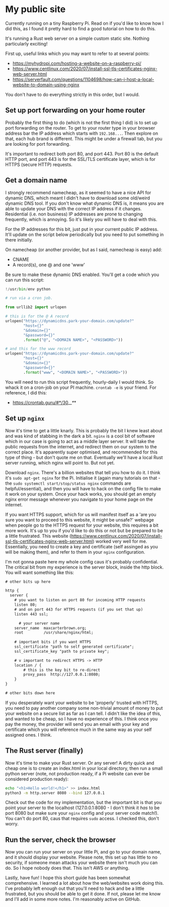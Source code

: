 # My public site

Currently running on a tiny Raspberry Pi. Read on if you'd like to know how I did this, as I found it pretty hard to find a good tutorial on how to do this.

It's running a Rust web server on a simple custom static site. Nothing particularly exciting!

First up, useful links which you may want to refer to at several points:

- https://myhydropi.com/hosting-a-website-on-a-raspberry-pi/
- https://www.centlinux.com/2020/07/install-ssl-tls-certificates-nginx-web-server.html
- https://serverfault.com/questions/1104698/how-can-i-host-a-local-website-to-domain-using-nginx

You don't have to do everything strictly in this order, but I would.

## Set up port forwarding on your home router

Probably the first thing to do (which is not the first thing I did) is to set up port forwarding on the router. To get to your router type in your browser address bar the IP address which starts with `192.168...`. Then explore on that, each hub brand is different. This might be under a firewall tab, but you are looking for port forwarding.

It's important to redirect both port 80, and port 443. Port 80 is the default HTTP port, and port 443 is for the SSL/TLS certificate layer, which is for HTTPS (secure HTTP) requests.

## Get a domain name

I strongly recommend namecheap, as it seemed to have a nice API for dynamic DNS, which meant I didn't have to download some old/weird dynamic DNS tool. If you don't know what dynamic DNS is, it means you are able to update your DNS with the correct IP address if it changes. Residential (i.e. non business) IP addresses are prone to changing frequently, which is annoying. So it's likely you will have to deal with this.

For the IP addresses for this bit, just put in your current public IP address. It'll update on the script below periodically but you need to put something in there initially.

On namecheap (or another provider, but as I said, namecheap is easy) add:
- CNAME
- A record(s), one @ and one 'www'

Be sure to make these dynamic DNS enabled. You'll get a code which you can run this script:

```python
!/usr/bin/env python

# run via a cron job.

from urllib2 import urlopen

# this is for the @ A record
urlopen("https://dynamicdns.park-your-domain.com/update?"
        "host={}"
        "&domain={}"
        "&password={}"
        .format("@", "<DOMAIN NAME>", "<PASSWORD>"))

# and this for the www record
urlopen("https://dynamicdns.park-your-domain.com/update?"
        "host={}"
        "&domain={}"
        "&password={}"
        .format("www", "<DOMAIN NAME>", "<PASSWORD>"))
```

You will need to run this script frequently, hourly-daily I would think. So whack it on a cron-job on your PI machine. `crontab -e` is your friend. For reference, I did this:

- https://crontab.guru/#*/30_*_*_*_*

## Set up `nginx`

Now it's time to get a little knarly. This is probably the bit I knew least about and was kind of stabbing in the dark a bit. `nginx` is a cool bit of software which in our case is going to act as a middle layer server. It will take the public requests from the internet, and redirect them on our system to the correct place. It's apparently super optimised, and recommended for this type of thing - but don't quote me on that. Eventually we'll have a local Rust server running, which nginx will point to. But not yet.

Download `nginx`. There's a billion websites that tell you how to do it. I think it's `sudo apt-get nginx` for the Pi. Initialise it (again many tutorials on that - the `sudo systemctl start/stop/status nginx` commands are helpful/essential), and then you will have to hack on the config file to make it work on your system. Once your hack works, you should get an empty nginx error message whenever you navigate to your home page on the internet.

If you want HTTPS support, which for us will manifest itself as a 'are you sure you want to proceed to this website, it might be unsafe?' webpage when people go to the HTTPS request for your website, this requires a bit more work. It's up to you if you'd like to do this or not but be prepared to be a little frustrated. This website (https://www.centlinux.com/2020/07/install-ssl-tls-certificates-nginx-web-server.html) worked very well for me. Essentially, you need to create a key and certificate (self assinged as you will be making them), and refer to them in your `nginx` configuration.

I'm not gonna paste here my whole config caus it's probably confidential. The critical bit from my experience is the server block, inside the http block. You will want something like this:

```txt
# other bits up here

http {
  server {
    # you want to listen on port 80 for incoming HTTP requests
    listen 80;
    # and on port 443 for HTTPS requests (if you set that up)
    listen 443 ssl;

	  # your server name
    server_name  maxcarterbrown.org;
    root         /usr/share/nginx/html;
    
    # important bits if you want HTTPS
    ssl_certificate "path to self generated certificate";
    ssl_certificate_key "path to private key";

    # v important to redirect HTTPS -> HTTP
    location / {
	    # this is the key bit to re-direct
	    proxy_pass	http://127.0.0.1:8080;
    }
}

# other bits down here
```

If you desperately want your website to be 'properly' trusted with HTTPS, you need to pay another company some non-trivial amount of money to put your website on a secure list as far as I can tell. I didn't like the idea of this, and wanted to be cheap, so I have no experience of this. I think once you pay the money, the provider will send you an email with your key and certificate which you will reference much in the same way as your self assigned ones. I think.

## The Rust server (finally)

Now it's time to make your Rust server. Or any server! A dirty quick and cheap one is to create an index.html in your local directory, then run a small python server (note, not production ready, if a Pi website can ever be considered production ready):

```bash
echo "<h1>Hello world!</h1>" >> index.html
python3 -m http.server 8080 --bind 127.0.0.1
```

 Check out the code for my implementation, but the important bit is that you point your server to the localhost (127.0.0.1:8080 - I don't think it *has* to be port 8080 but make sure your `nginx` config and your server code match!). You can't do port 80, caus that requires `sudo` access. I checked this, don't worry.

## Run the server, check the browser

Now you can run your server on your little Pi, and go to your domain name, and it should display your website. Please note, this set up has little to no security, if someone mean attacks your website there isn't much you can do. So I hope nobody does that. This isn't AWS or anything.

Lastly, have fun! I hope this short guide has been somewhat comprehensive. I learned a lot about how the web/websites work doing this. I've probably left enough out that you'll need to hack and be a little frustrated, but you should be able to get it done. If not, please let me know and I'll add in some more notes. I'm reasonably active on GitHub.